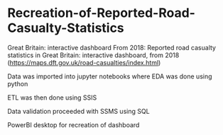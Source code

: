 # Recreation-of-Reported-Road-Casualty-Statistics
Great Britain: interactive dashboard From 2018: Reported road casualty statistics in Great Britain: interactive dashboard, from 2018 (https://maps.dft.gov.uk/road-casualties/index.html)

Data was imported into jupyter notebooks where EDA was done using python 

ETL was then done using SSIS 

Data validation proceeded with SSMS using SQL 

PowerBI desktop for recreation of dashboard
